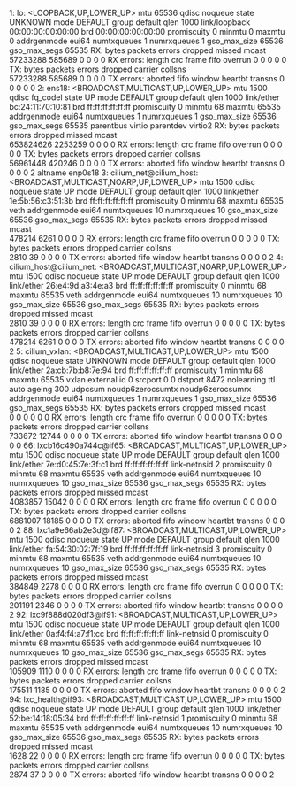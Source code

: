1: lo: <LOOPBACK,UP,LOWER_UP> mtu 65536 qdisc noqueue state UNKNOWN mode DEFAULT group default qlen 1000
    link/loopback 00:00:00:00:00:00 brd 00:00:00:00:00:00 promiscuity 0 minmtu 0 maxmtu 0 addrgenmode eui64 numtxqueues 1 numrxqueues 1 gso_max_size 65536 gso_max_segs 65535 
    RX:  bytes packets errors dropped  missed   mcast           
      57233288  585689      0       0       0       0 
    RX errors:  length    crc   frame    fifo overrun
                     0      0       0       0       0 
    TX:  bytes packets errors dropped carrier collsns           
      57233288  585689      0       0       0       0 
    TX errors: aborted   fifo  window heartbt transns
                     0      0       0       0       0 
2: ens18: <BROADCAST,MULTICAST,UP,LOWER_UP> mtu 1500 qdisc fq_codel state UP mode DEFAULT group default qlen 1000
    link/ether bc:24:11:70:10:81 brd ff:ff:ff:ff:ff:ff promiscuity 0 minmtu 68 maxmtu 65535 addrgenmode eui64 numtxqueues 1 numrxqueues 1 gso_max_size 65536 gso_max_segs 65535 parentbus virtio parentdev virtio2 
    RX:  bytes packets errors dropped  missed   mcast           
     653824626 2253259      0       0       0       0 
    RX errors:  length    crc   frame    fifo overrun
                     0      0       0       0       0 
    TX:  bytes packets errors dropped carrier collsns           
      56961448  420246      0       0       0       0 
    TX errors: aborted   fifo  window heartbt transns
                     0      0       0       0       2 
    altname enp0s18
3: cilium_net@cilium_host: <BROADCAST,MULTICAST,NOARP,UP,LOWER_UP> mtu 1500 qdisc noqueue state UP mode DEFAULT group default qlen 1000
    link/ether 1e:5b:56:c3:51:3b brd ff:ff:ff:ff:ff:ff promiscuity 0 minmtu 68 maxmtu 65535 
    veth addrgenmode eui64 numtxqueues 10 numrxqueues 10 gso_max_size 65536 gso_max_segs 65535 
    RX:  bytes packets errors dropped  missed   mcast           
        478214    6261      0       0       0       0 
    RX errors:  length    crc   frame    fifo overrun
                     0      0       0       0       0 
    TX:  bytes packets errors dropped carrier collsns           
          2810      39      0       0       0       0 
    TX errors: aborted   fifo  window heartbt transns
                     0      0       0       0       2 
4: cilium_host@cilium_net: <BROADCAST,MULTICAST,NOARP,UP,LOWER_UP> mtu 1500 qdisc noqueue state UP mode DEFAULT group default qlen 1000
    link/ether 26:e4:9d:a3:4e:a3 brd ff:ff:ff:ff:ff:ff promiscuity 0 minmtu 68 maxmtu 65535 
    veth addrgenmode eui64 numtxqueues 10 numrxqueues 10 gso_max_size 65536 gso_max_segs 65535 
    RX:  bytes packets errors dropped  missed   mcast           
          2810      39      0       0       0       0 
    RX errors:  length    crc   frame    fifo overrun
                     0      0       0       0       0 
    TX:  bytes packets errors dropped carrier collsns           
        478214    6261      0       0       0       0 
    TX errors: aborted   fifo  window heartbt transns
                     0      0       0       0       2 
5: cilium_vxlan: <BROADCAST,MULTICAST,UP,LOWER_UP> mtu 1500 qdisc noqueue state UNKNOWN mode DEFAULT group default qlen 1000
    link/ether 2a:cb:7b:b8:7e:94 brd ff:ff:ff:ff:ff:ff promiscuity 1 minmtu 68 maxmtu 65535 
    vxlan external id 0 srcport 0 0 dstport 8472 nolearning ttl auto ageing 300 udpcsum noudp6zerocsumtx noudp6zerocsumrx addrgenmode eui64 numtxqueues 1 numrxqueues 1 gso_max_size 65536 gso_max_segs 65535 
    RX:  bytes packets errors dropped  missed   mcast           
             0       0      0       0       0       0 
    RX errors:  length    crc   frame    fifo overrun
                     0      0       0       0       0 
    TX:  bytes packets errors dropped carrier collsns           
        733672   12744      0       0       0       0 
    TX errors: aborted   fifo  window heartbt transns
                     0      0       0       0       0 
66: lxcb16c490a744c@if65: <BROADCAST,MULTICAST,UP,LOWER_UP> mtu 1500 qdisc noqueue state UP mode DEFAULT group default qlen 1000
    link/ether 7e:d0:45:7e:3f:c1 brd ff:ff:ff:ff:ff:ff link-netnsid 2 promiscuity 0 minmtu 68 maxmtu 65535 
    veth addrgenmode eui64 numtxqueues 10 numrxqueues 10 gso_max_size 65536 gso_max_segs 65535 
    RX:  bytes packets errors dropped  missed   mcast           
       4083857   15042      0       0       0       0 
    RX errors:  length    crc   frame    fifo overrun
                     0      0       0       0       0 
    TX:  bytes packets errors dropped carrier collsns           
       6881007   18185      0       0       0       0 
    TX errors: aborted   fifo  window heartbt transns
                     0      0       0       0       2 
88: lxc1a9e66ab2e3d@if87: <BROADCAST,MULTICAST,UP,LOWER_UP> mtu 1500 qdisc noqueue state UP mode DEFAULT group default qlen 1000
    link/ether fa:54:30:02:7f:19 brd ff:ff:ff:ff:ff:ff link-netnsid 3 promiscuity 0 minmtu 68 maxmtu 65535 
    veth addrgenmode eui64 numtxqueues 10 numrxqueues 10 gso_max_size 65536 gso_max_segs 65535 
    RX:  bytes packets errors dropped  missed   mcast           
        384849    2278      0       0       0       0 
    RX errors:  length    crc   frame    fifo overrun
                     0      0       0       0       0 
    TX:  bytes packets errors dropped carrier collsns           
        201191    2346      0       0       0       0 
    TX errors: aborted   fifo  window heartbt transns
                     0      0       0       0       2 
92: lxc9f888d020df3@if91: <BROADCAST,MULTICAST,UP,LOWER_UP> mtu 1500 qdisc noqueue state UP mode DEFAULT group default qlen 1000
    link/ether 0a:f4:f4:a7:f1:cc brd ff:ff:ff:ff:ff:ff link-netnsid 0 promiscuity 0 minmtu 68 maxmtu 65535 
    veth addrgenmode eui64 numtxqueues 10 numrxqueues 10 gso_max_size 65536 gso_max_segs 65535 
    RX:  bytes packets errors dropped  missed   mcast           
        105909    1110      0       0       0       0 
    RX errors:  length    crc   frame    fifo overrun
                     0      0       0       0       0 
    TX:  bytes packets errors dropped carrier collsns           
        175511    1185      0       0       0       0 
    TX errors: aborted   fifo  window heartbt transns
                     0      0       0       0       2 
94: lxc_health@if93: <BROADCAST,MULTICAST,UP,LOWER_UP> mtu 1500 qdisc noqueue state UP mode DEFAULT group default qlen 1000
    link/ether 52:be:14:18:05:34 brd ff:ff:ff:ff:ff:ff link-netnsid 1 promiscuity 0 minmtu 68 maxmtu 65535 
    veth addrgenmode eui64 numtxqueues 10 numrxqueues 10 gso_max_size 65536 gso_max_segs 65535 
    RX:  bytes packets errors dropped  missed   mcast           
          1628      22      0       0       0       0 
    RX errors:  length    crc   frame    fifo overrun
                     0      0       0       0       0 
    TX:  bytes packets errors dropped carrier collsns           
          2874      37      0       0       0       0 
    TX errors: aborted   fifo  window heartbt transns
                     0      0       0       0       2 
